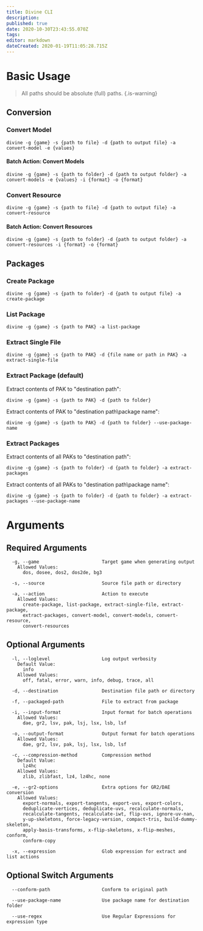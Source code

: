 ```yaml
---
title: Divine CLI
description: 
published: true
date: 2020-10-30T23:43:55.070Z
tags: 
editor: markdown
dateCreated: 2020-01-19T11:05:28.715Z
---
```


# Basic Usage

> All paths should be absolute (full) paths.
{.is-warning}


## Conversion

### Convert Model

```
divine -g {game} -s {path to file} -d {path to output file} -a convert-model -e {values}
```

#### Batch Action: Convert Models

```
divine -g {game} -s {path to folder} -d {path to output folder} -a convert-models -e {values} -i {format} -o {format}
```

### Convert Resource

```
divine -g {game} -s {path to file} -d {path to output file} -a convert-resource
```

#### Batch Action: Convert Resources

```
divine -g {game} -s {path to folder} -d {path to output folder} -a convert-resources -i {format} -o {format}
```


## Packages

### Create Package

```
divine -g {game} -s {path to folder} -d {path to output file} -a create-package
```

### List Package

```
divine -g {game} -s {path to PAK} -a list-package
```

### Extract Single File

```
divine -g {game} -s {path to PAK} -d {file name or path in PAK} -a extract-single-file
```

### Extract Package (default)

Extract contents of PAK to "destination path":
```
divine -g {game} -s {path to PAK} -d {path to folder}
```

Extract contents of PAK to "destination path\package name":
```
divine -g {game} -s {path to PAK} -d {path to folder} --use-package-name
```

### Extract Packages

Extract contents of all PAKs to "destination path":
```
divine -g {game} -s {path to folder} -d {path to folder} -a extract-packages
```

Extract contents of all PAKs to "destination path\package name":
```
divine -g {game} -s {path to folder} -d {path to folder} -a extract-packages --use-package-name
```



# Arguments

## Required Arguments

```
  -g, --game                       Target game when generating output
    Allowed Values:
      dos, dosee, dos2, dos2de, bg3

  -s, --source                     Source file path or directory

  -a, --action                     Action to execute
    Allowed Values:
      create-package, list-package, extract-single-file, extract-package,
      extract-packages, convert-model, convert-models, convert-resource,
      convert-resources
```

## Optional Arguments
```
  -l, --loglevel                   Log output verbosity
    Default Value:
      info
    Allowed Values:
      off, fatal, error, warn, info, debug, trace, all

  -d, --destination                Destination file path or directory

  -f, --packaged-path              File to extract from package

  -i, --input-format               Input format for batch operations
    Allowed Values:
      dae, gr2, lsv, pak, lsj, lsx, lsb, lsf

  -o, --output-format              Output format for batch operations
    Allowed Values:
      dae, gr2, lsv, pak, lsj, lsx, lsb, lsf

  -c, --compression-method         Compression method
    Default Value:
      lz4hc
    Allowed Values:
      zlib, zlibfast, lz4, lz4hc, none

  -e, --gr2-options                Extra options for GR2/DAE conversion
    Allowed Values:
      export-normals, export-tangents, export-uvs, export-colors,
      deduplicate-vertices, deduplicate-uvs, recalculate-normals,
      recalculate-tangents, recalculate-iwt, flip-uvs, ignore-uv-nan,
      y-up-skeletons, force-legacy-version, compact-tris, build-dummy-skeleton,
      apply-basis-transforms, x-flip-skeletons, x-flip-meshes, conform,
      conform-copy

  -x, --expression                 Glob expression for extract and list actions
```

## Optional Switch Arguments
```
  --conform-path                   Conform to original path

  --use-package-name               Use package name for destination folder

  --use-regex                      Use Regular Expressions for expression type
```